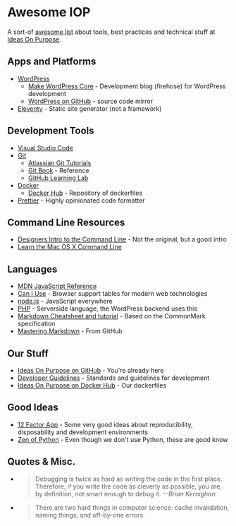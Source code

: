 # Awesome IOP

A sort-of [awesome list](https://github.com/sindresorhus/awesome) about tools, best practices and technical stuff at [Ideas On Purpose](https://www.ideasonpurpose.com).

## Apps and Platforms

- [WordPress](https://wordpress.org/)
  - [Make WordPress Core](https://make.wordpress.org/core/) - Development blog (firehose) for WordPress development
  - [WordPress on GitHub](https://github.com/WordPress/WordPress) - source code mirror
- [Eleventy](https://www.11ty.dev/) - Static site generator (not a framework)

## Development Tools

- [Visual Studio Code](https://code.visualstudio.com/)
- [Git](https://git-scm.com/)
  - [Atlassian Git Tutorials](https://www.atlassian.com/git/tutorials)
  - [Git Book](https://git-scm.com/book/en/v2) - Reference
  - [GitHub Learning Lab](https://lab.github.com/)
- [Docker](https://www.docker.com/)
  - [Docker Hub](https://hub.docker.com/) - Repository of dockerfiles
- [Prettier](https://prettier.io) - Highly opinionated code formatter

## Command Line Resources

- [Designers Intro to the Command Line](https://webdesign.tutsplus.com/articles/a-designers-introduction-to-the-command-line--webdesign-6358) - Not the original, but a good intro
- [Learn the Mac OS X Command Line](https://blog.teamtreehouse.com/introduction-to-the-mac-os-x-command-line)

## Languages

- [MDN JavaScript Reference](https://developer.mozilla.org/en-US/docs/Web/JavaScript/Reference)
- [Can I Use](https://caniuse.com/) - Browser support tables for modern web technologies
- [node.js](https://nodejs.org/) - JavaScript everywhere
- [PHP](https://www.php.net/manual/en/langref.php) - Serverside language, the WordPress backend uses this
- [Markdown Cheatsheet and tutorial](https://commonmark.org/help/) - Based on the CommonMark specification
- [Mastering Markdown](https://guides.github.com/features/mastering-markdown/) - From GitHub

## Our Stuff

- [Ideas On Purpose on GitHub](https://github.com/ideasonpurpose) - You're already here
- [Developer Guidelines](https://github.com/ideasonpurpose/developer-guidelines) - Standards and guidelines for development
- [Ideas On Purpose on Docker Hub](https://hub.docker.com/u/ideasonpurpose) - Our dockerfiles

## Good Ideas

- [12 Factor App](https://12factor.net/) - Some very good ideas about reproducibility, disposability and development environments
- [Zen of Python](http://www.thezenofpython.com/) - Even though we don't use Python, these are good know

## Quotes & Misc.

- > Debugging is twice as hard as writing the code in the first place. Therefore, if you write the code as cleverly as possible, you are, by definition, not smart enough to debug it. _--Brian Kernighan_
- > There are two hard things in computer science: cache invalidation, naming things, and off-by-one errors.
